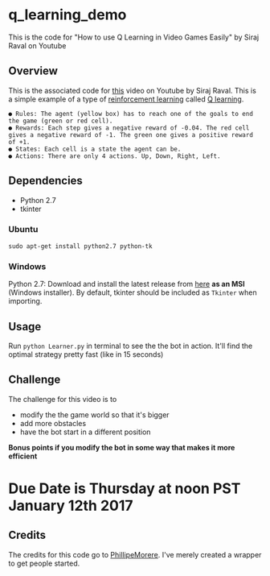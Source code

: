 # q_learning_demo
This is the code for "How to use Q Learning in Video Games Easily" by Siraj Raval on Youtube

## Overview

This is the associated code for [this](https://youtu.be/A5eihauRQvo) video on Youtube by Siraj Raval. This is a simple example of a type of [reinforcement learning](https://en.wikipedia.org/wiki/Reinforcement_learning)
called [Q learning](https://en.wikipedia.org/wiki/Q-learning). 

	● Rules: The agent (yellow box) has to reach one of the goals to end the game (green or red cell).
	● Rewards: Each step gives a negative reward of -0.04. The red cell gives a negative reward of -1. The green one gives a positive reward of +1.
	● States: Each cell is a state the agent can be.
	● Actions: There are only 4 actions. Up, Down, Right, Left.

## Dependencies

- Python 2.7
- tkinter


### Ubuntu
    
	sudo apt-get install python2.7 python-tk

### Windows

Python 2.7: Download and install the latest release from [here](https://www.python.org/downloads/) **as an MSI** (Windows installer). By default, tkinter should be included as `Tkinter` when importing.

## Usage

Run `python Learner.py` in terminal to see the the bot in action. It'll find the optimal strategy pretty fast (like in 15 seconds)

## Challenge

The challenge for this video is to 

* modify the the game world so that it's bigger 
* add more obstacles
* have the bot start in a different position

**Bonus points if you modify the bot in some way that makes it more efficient**

# Due Date is Thursday at noon PST January 12th 2017

## Credits

The credits for this code go to [PhillipeMorere](https://github.com/PhilippeMorere). I've merely created a wrapper to get people started.
